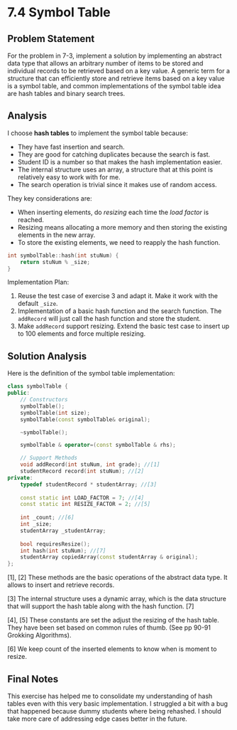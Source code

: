 # 7.4 Symbol Table

## Problem Statement

For the problem in 7-3, implement a solution by implementing an abstract
data type that allows an arbitrary number of items to be stored and individual
records to be retrieved based on a key value. A generic term for a structure
that can efficiently store and retrieve items based on a key value is a symbol
table, and common implementations of the symbol table idea are hash tables
and binary search trees.

## Analysis

I choose **hash tables** to implement the symbol table because:

- They have fast insertion and search.
- They are good for catching duplicates because the search is fast.
- Student ID is a number so that makes the hash implementation easier.
- The internal structure uses an array, a structure that at this point is
relatively easy to work with for me.
- The search operation is trivial since it makes use of random access.

They key considerations are:

- When inserting elements, do *resizing* each time the *load factor* is reached.
- Resizing means allocating a more memory and then storing the existing
elements in the new array.
- To store the existing elements, we need to reapply the hash function.

```cpp
int symbolTable::hash(int stuNum) {
    return stuNum % _size;
}
```

Implementation Plan:

1. Reuse the test case of exercise 3 and adapt it. Make it work with the
default `_size`.
2. Implementation of a basic hash function and the search function. The
`addRecord` will just call the hash function and store the student.
3. Make `addRecord` support resizing. Extend the basic test case to insert
up to 100 elements and force multiple resizing.

## Solution Analysis

Here is the definition of the symbol table implementation:

```cpp
class symbolTable {
public:
    // Constructors
    symbolTable();
    symbolTable(int size);
    symbolTable(const symbolTable& original);

    ~symbolTable();

    symbolTable & operator=(const symbolTable & rhs);

    // Support Methods
    void addRecord(int stuNum, int grade); //[1]
    studentRecord record(int stuNum); //[2]
private:
    typedef studentRecord * studentArray; //[3]
    
    const static int LOAD_FACTOR = 7; //[4]
    const static int RESIZE_FACTOR = 2; //[5]
    
    int _count; //[6]
    int _size;
    studentArray _studentArray;
    
    bool requiresResize();
    int hash(int stuNum); //[7]
    studentArray copiedArray(const studentArray & original);
};
```

[1], [2] These methods are the basic operations of the abstract data type. It
allows to insert and retrieve records.

[3] The internal structure uses a dynamic array, which is the data structure
that will support the hash table along with the hash function. [7]

[4], [5] These constants are set the adjust the resizing of the hash table.
They have been set based on common rules of thumb. (See pp 90-91
Grokking Algorithms).

[6] We keep count of the inserted elements to know when is moment to resize.

## Final Notes

This exercise has helped me to consolidate my understanding of hash tables even
with this very basic implementation. I struggled a bit with a bug that happened
because dummy students where being rehashed. I should take more care of
addressing edge cases better in the future.
